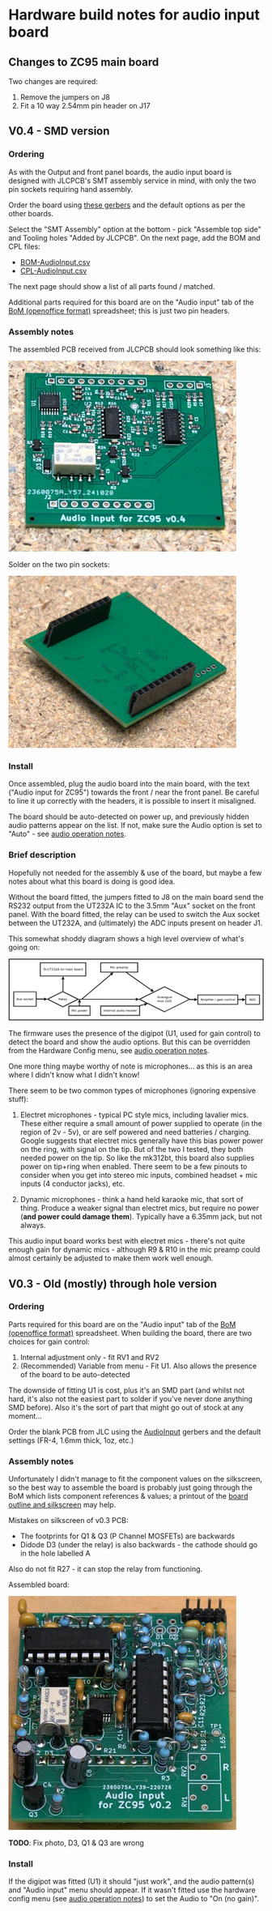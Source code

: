 # Hardware build notes for audio input board

## Changes to ZC95 main board
Two changes are required:
  1. Remove the jumpers on J8
  2. Fit a 10 way 2.54mm pin header on J17


## V0.4 - SMD version
### Ordering
As with the Output and front panel boards, the audio input board is designed with JLCPCB's SMT assembly service in mind, with only the two pin sockets requiring hand assembly.

Order the board using [these gerbers](../pcb/AudioInput/GERBER-AudioInput.zip) and the default options as per the other boards.

Select the "SMT Assembly" option at the bottom - pick "Assemble top side" and Tooling holes "Added by JLCPCB". 
On the next page, add the BOM and CPL files:
* [BOM-AudioInput.csv](../pcb/AudioInput/BOM-AudioInput.csv)
* [CPL-AudioInput.csv](../pcb/AudioInput/CPL-AudioInput.csv)

The next page should show a list of all parts found / matched. 

Additional parts required for this board are on the "Audio input" tab of the [BoM (openoffice format)](BoM.fods) spreadsheet; this is just two pin headers.

### Assembly notes
The assembled PCB received from JLCPCB should look something like this:

![AI board 0.4]

Solder on the two pin sockets:

![AI board header 0.4]

### Install
Once assembled, plug the audio board into the main board, with the text ("Audio input for ZC95") towards the front / near the front panel. Be careful to line it up correctly with the headers, it is possible to insert it misaligned. 

The board should be auto-detected on power up, and previously hidden audio patterns appear on the list. If not, make sure the Audio option is set to "Auto" - see [audio operation notes](./AudioInput-Operation.md).

### Brief description
Hopefully not needed for the assembly & use of the board, but maybe a few notes about what this board is doing is good idea.

Without the board fitted, the jumpers fitted to J8 on the main board send the RS232 output from the UT232A IC to the 3.5mm "Aux" socket on the front panel. With the board fitted, the relay can be used to switch the Aux socket between the UT232A, and (ultimately) the ADC inputs present on header J1.

This somewhat shoddy diagram shows a high level overview of what's going on:

![AI diagram]

The firmware uses the presence of the digipot (U1, used for gain control) to detect the board and show the audio options. But this can be overridden from the Hardware Config menu, see [audio operation notes](./AudioInput-Operation.md).

One more thing maybe worthy of note is microphones... as this is an area where I didn't know what I didn't know!

There seem to be two common types of microphones (ignoring expensive stuff):

1. Electret microphones - typical PC style mics, including lavalier mics. These either require a small amount of power supplied to operate (in the region of 2v - 5v), or are self powered and need batteries / charging. Google suggests that electret mics generally have this bias power power on the ring, with signal on the tip. But of the two I tested, they both needed power on the tip. So like the mk312bt, this board also supplies power on tip+ring when enabled. There seem to be a few pinouts to consider when you get into stereo mic inputs, combined headset + mic inputs (4 conductor jacks), etc.

2. Dynamic microphones - think a hand held karaoke mic, that sort of thing. Produce a weaker signal than electret mics, but require no power (**and power could damage them**). Typically have a 6.35mm jack, but not always.

This audio input board works best with electret mics - there's not quite enough gain for dynamic mics - although R9 & R10 in the mic preamp could almost certainly be adjusted to make them work well enough.



## V0.3 - Old (mostly) through hole version
### Ordering
Parts required for this board are on the "Audio input" tab of the [BoM (openoffice format)](BoM.fods) spreadsheet. 
When building the board, there are two choices for gain control:

1. Internal adjustment only - fit RV1 and RV2
2. (Recommended) Variable from menu - Fit U1. Also allows the presence of the board to be auto-detected

The downside of fitting U1 is cost, plus it's an SMD part (and whilst not hard, it's also not the easiest part to solder if you've never done anything SMD before). Also it's the sort of part that might go out of stock at any moment...

Order the blank PCB from JLC using the [AudioInput](../pcb/AudioInput.zip) gerbers and the default settings (FR-4, 1.6mm thick, 1oz, etc.)

### Assembly notes

Unfortunately I didn't manage to fit the component values on the silkscreen, so the best way to assemble the board is probably just going through the BoM which lists component references & values; a printout of the [board outline and silkscreen](./AudioOutput.pdf) may help.

Mistakes on silkscreen of v0.3 PCB: 
- The footprints for Q1 & Q3 (P Channel MOSFETs) are backwards
- Didode D3 (under the relay) is also backwards - the cathode should go in the hole labelled A

Also do not fit R27 - it can stop the relay from functioning.

Assembled board:

![AI board]

**TODO**: Fix photo, D3, Q1 & Q3 are wrong

### Install 
If the digipot was fitted (U1) it should "just work", and the audio pattern(s) and "Audio input" menu should appear. If it wasn't fitted use the hardware config menu (see [audio operation notes](./AudioInput-Operation.md)) to set the Audio to "On (no gain)".

[AI board]: images/ai_populated.jpg "Assembled audio input board"
[AI board 0.4]: images/ai_populated_04.jpg "Audio input board as received from JLCPCB"
[AI board header 0.4]: images/ai_headers_04.jpg "Headers on audio input board"
[AI diagram]: images/AudioInput.png "Audio input diagram"

